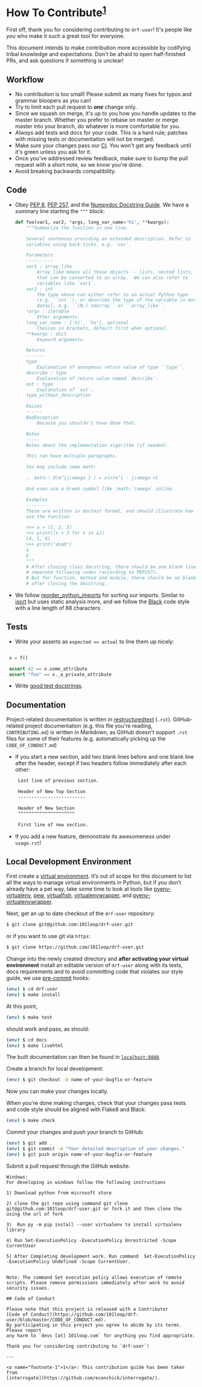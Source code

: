 # How To Contribute<sup>[1](#footnote-1)</sup>

First off, thank you for considering contributing to `drf-user`! It's people
like _you_ who make it such a great tool for everyone.

This document intends to make contribution more accessible by codifying tribal
knowledge and expectations. Don't be afraid to open half-finished PRs, and ask
questions if something is unclear!

## Workflow

- No contribution is too small! Please submit as many fixes for typos and
  grammar bloopers as you can!
- Try to limit each pull request to **_one_** change only.
- Since we squash on merge, it's up to you how you handle updates to the master
  branch. Whether you prefer to rebase on master or merge master into your
  branch, do whatever is more comfortable for you.
- _Always_ add tests and docs for your code. This is a hard rule; patches with
  missing tests or documentation will not be merged.
- Make sure your changes pass our
  [CI](https://github.com/101loop/drf-user/actions?query=workflow%3ACI). You
  won't get any feedback until it's green unless you ask for it.
- Once you've addressed review feedback, make sure to bump the pull request with
  a short note, so we know you're done.
- Avoid breaking backwards compatibility.

## Code

- Obey [PEP 8](https://www.python.org/dev/peps/pep-0008/),
  [PEP 257](https://www.python.org/dev/peps/pep-0257/), and the
  [Numpydoc Docstring Guide](https://numpydoc.readthedocs.io/en/latest/format.html).
  We have a summary line starting the `"""` block:

  ```python
  def foo(var1, var2, *args, long_var_name='hi', **kwargs):
      """Summarize the function in one line.

      Several sentences providing an extended description. Refer to
      variables using back-ticks, e.g. `var`.

      Parameters
      ----------
      var1 : array_like
          Array_like means all those objects -- lists, nested lists, etc. --
          that can be converted to an array.  We can also refer to
          variables like `var1`.
      var2 : int
          The type above can either refer to an actual Python type
          (e.g. ``int``), or describe the type of the variable in more
          detail, e.g. ``(N,) ndarray`` or ``array_like``.
      *args : iterable
          Other arguments.
      long_var_name : {'hi', 'ho'}, optional
          Choices in brackets, default first when optional.
      **kwargs : dict
          Keyword arguments.

      Returns
      -------
      type
          Explanation of anonymous return value of type ``type``.
      describe : type
          Explanation of return value named `describe`.
      out : type
          Explanation of `out`.
      type_without_description

      Raises
      ------
      BadException
          Because you shouldn't have done that.

      Notes
      -----
      Notes about the implementation algorithm (if needed).

      This can have multiple paragraphs.

      You may include some math:

      .. math:: X(e^{j\omega } ) = x(n)e^{ - j\omega n}

      And even use a Greek symbol like :math:`\omega` inline.

      Examples
      --------
      These are written in doctest format, and should illustrate how to
      use the function.

      >>> a = [1, 2, 3]
      >>> print([x + 3 for x in a])
      [4, 5, 6]
      >>> print("a\nb")
      a
      b
      """
      # After closing class docstring, there should be one blank line to
      # separate following codes (according to PEP257).
      # But for function, method and module, there should be no blank lines
      # after closing the docstring.
  ```

- We follow
[reorder_python_imports](https://github.com/asottile/reorder_python_imports) for
sorting our imports. Similar to [isort](https://github.com/timothycrosley/isort)
but uses static analysis more, and we follow the
[Black](https://github.com/psf/black) code style with a line length of 88
characters.
<!-- As long as you run our full tox suite before committing, or install our [pre-commit](https://pre-commit.com/) hooks (ideally you'll do both -- see [Local Development Environment](#local-development-environment)), you won't have to spend any time on formatting your code at all. If you don't, CI will catch it for you -- but that seems like a waste of your time! -->

## Tests

- Write your asserts as `expected == actual` to line them up nicely:

```python

 x = f()

 assert 42 == x.some_attribute
 assert "foo" == x._a_private_attribute
```

<!-- * To run the test suite, all you need is a recent [tox](https://tox.readthedocs.io/). It will ensure the test suite runs with all dependencies against all Python versions just as it will in our CI. If you lack some Python versions, you can can always limit the environments like ``tox -e py35,py36`` (in that case you may want to look into [pyenv](https://github.com/pyenv/pyenv), which makes it very easy to install many different Python versions in parallel). -->

- Write [good test docstrings](https://jml.io/pages/test-docstrings.html).

## Documentation

Project-related documentation is written in
[restructuredtext](https://docutils.sourceforge.io/rst.html) (`.rst`).
GitHub-related project documentation (e.g. this file you're reading,
`CONTRIBUTING.md`) is written in Markdown, as GitHub doesn't support `.rst`
files for some of their features (e.g. automatically picking up the
`CODE_OF_CONDUCT.md`)

- If you start a new section, add two blank lines before and one blank line
  after the header, except if two headers follow immediately after each other:

  ```rst
   Last line of previous section.

   Header of New Top Section
   -------------------------

   Header of New Section
   ^^^^^^^^^^^^^^^^^^^^^

   First line of new section.
  ```

- If you add a new feature, demonstrate its awesomeness under `usage.rst`!

## Local Development Environment

<!-- You can (and should) run our test suite using [tox](https://tox.readthedocs.io/). However, you’ll probably want a more traditional environment as well. We highly recommend to develop using the latest Python 3 release because `interrogate` tries to take advantage of modern features whenever possible. -->

First create a [virtual environment](https://virtualenv.pypa.io/). It’s out of
scope for this document to list all the ways to manage virtual environments in
Python, but if you don’t already have a pet way, take some time to look at tools
like [pyenv-virtualenv](https://github.com/pyenv/pyenv-virtualenv),
[pew](https://github.com/berdario/pew),
[virtualfish](https://virtualfish.readthedocs.io/),
[virtualenvwrapper](https://virtualenvwrapper.readthedocs.io/), and
[pyenv-virtualenvwrapper](https://github.com/pyenv/pyenv-virtualenvwrapper).

Next, get an up to date checkout of the `drf-user` repository:

```sh
$ git clone git@github.com:101loop/drf-user.git
```

or if you want to use git via `https`:

```sh
$ git clone https://github.com/101loop/drf-user.git
```

Change into the newly created directory and **after activating your virtual
environment** install an editable version of `drf-user` along with its tests,
docs requirements and to avoid committing code that violates our style guide, we
use [pre-commit](https://pre-commit.com/) hooks:

```sh
(env) $ cd drf-user
(env) $ make install
```

At this point,

```sh
(env) $ make test
```

should work and pass, as should:

```sh
(env) $ cd docs
(env) $ make livehtml
```

The built documentation can then be found in
[`localhost:8888`](http://localhost:8888).

Create a branch for local development:

```sh
(env) $ git checkout -b name-of-your-bugfix-or-feature
```

Now you can make your changes locally.

When you're done making changes, check that your changes pass tests and code
style should be aligned with Flake8 and Black:

```sh
(env) $ make check
```

Commit your changes and push your branch to GitHub:

```sh
(env) $ git add .
(env) $ git commit -m "Your detailed description of your changes."
(env) $ git push origin name-of-your-bugfix-or-feature
```

Submit a pull request through the GitHub website.
 
``` 
Windows:
For developing in windows follow the following instructions

1) Download python from microsoft store

2) clone the git repo using command git clone git@github.com:101loop/drf-user.git or fork it and then clone the using the url of fork

3)  Run py -m pip install --user virtualenv to install virtualenv library

4) Run Set-ExecutionPolicy -ExecutionPolicy Unrestricted -Scope CurrentUser

5) After Completing development work. Run command  Set-ExecutionPolicy -ExecutionPolicy Undefined -Scope CurrentUser.


Note: The command Set execution policy allows execution of remote scripts. Please remove permissions immediately after work to avoid security issues.

## Code of Conduct

Please note that this project is released with a Contributor
[Code of Conduct](https://github.com/101loop/drf-user/blob/master/CODE_OF_CONDUCT.md).
By participating in this project you agree to abide by its terms. Please report
any harm to `devs [at] 101loop.com` for anything you find appropriate.

Thank you for considering contributing to `drf-user`!

---

<a name="footnote-1">1</a>: This contribution guide has been taken from
[interrogate](https://github.com/econchick/interrogate/).

